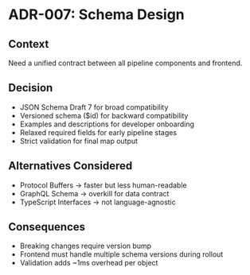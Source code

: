 # ADR-007: Schema Design

## Context
Need a unified contract between all pipeline components and frontend.

## Decision
- JSON Schema Draft 7 for broad compatibility  
- Versioned schema ($id) for backward compatibility  
- Examples and descriptions for developer onboarding  
- Relaxed required fields for early pipeline stages  
- Strict validation for final map output  

## Alternatives Considered
- Protocol Buffers → faster but less human-readable  
- GraphQL Schema → overkill for data contract  
- TypeScript Interfaces → not language-agnostic  

## Consequences
- Breaking changes require version bump  
- Frontend must handle multiple schema versions during rollout  
- Validation adds ~1ms overhead per object  